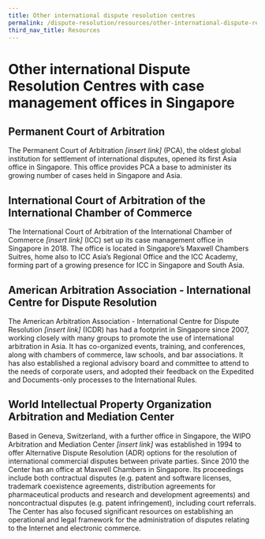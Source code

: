 ```yaml
---
title: Other international dispute resolution centres
permalink: /dispute-resolution/resources/other-international-dispute-resolution-centres/
third_nav_title: Resources
---
```


# Other international Dispute Resolution Centres with case management offices in Singapore

## Permanent Court of Arbitration

The Permanent Court of Arbitration *[insert link]* (PCA), the oldest global institution for settlement of international disputes, opened its first Asia office in Singapore. This office provides PCA a base to administer its growing number of cases held in Singapore and Asia.

## International Court of Arbitration of the International Chamber of Commerce

The  International Court of Arbitration of the International Chamber of Commerce *[insert link]* (ICC) set up its case management office in Singapore in 2018. The office is located in Singapore’s Maxwell Chambers Suitres, home also to ICC Asia’s Regional Office and the ICC Academy, forming part of a growing presence for ICC in Singapore and South Asia.  

## American Arbitration Association - International Centre for Dispute Resolution 

The American Arbitration Association - International Centre for Dispute Resolution *[insert link]* (ICDR) has had a footprint in Singapore since 2007, working closely with many groups to promote the use of international arbitration in Asia. It has co-organized events, training, and conferences, along with chambers of commerce, law schools, and bar associations. It has also established a regional advisory board and committee to attend to the needs of corporate users, and adopted their feedback on the Expedited and Documents-only processes to the International Rules.

## World Intellectual Property Organization Arbitration and Mediation Center

Based in Geneva, Switzerland, with a further office in Singapore, the WIPO Arbitration and Mediation Center *[insert link]* was established in 1994 to offer Alternative Dispute Resolution (ADR) options for the resolution of international commercial disputes between private parties. Since 2010 the Center has an office at Maxwell Chambers in Singapore. Its proceedings include both contractual disputes (e.g. patent and software licenses, trademark coexistence agreements, distribution agreements for pharmaceutical products and research and development agreements) and noncontractual disputes (e.g. patent infringement), including court referrals. The Center has also focused significant resources on establishing an operational and legal framework for the administration of disputes relating to the Internet and electronic commerce.
